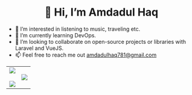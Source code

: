 <h1 align="center">👋 Hi, I’m Amdadul Haq</h1>

- 👀 I’m interested in listening to music, traveling etc.
- 🌱 I’m currently learning DevOps.
- 💞️ I’m looking to collaborate on open-source projects or libraries with Laravel and VueJS.
- 📫 Feel free to reach me out amdadulhaq781@gmail.com

<table align="center">
    <tbody>
        <tr border="none">
            <td width="50%" align="center">
                <picture>
                    <source
                        srcset="https://github-readme-stats.vercel.app/api?username=amdad121&theme=dark"
                        media="(prefers-color-scheme: dark)"
                    />
                    <source
                        srcset="https://github-readme-stats.vercel.app/api?username=amdad121"
                        media="(prefers-color-scheme: light), (prefers-color-scheme: no-preference)"
                    />
                    <img src="https://github-readme-stats.vercel.app/api?username=amdad121">
                </picture>
                <br><br>
                <picture>
                    <source
                        srcset="https://github-readme-streak-stats.herokuapp.com?user=amdad121&theme=dark"
                        media="(prefers-color-scheme: dark)"
                    />
                    <source
                        srcset="https://github-readme-streak-stats.herokuapp.com?user=amdad121"
                        media="(prefers-color-scheme: light), (prefers-color-scheme: no-preference)"
                    />
                    <img src="https://github-readme-streak-stats.herokuapp.com?user=amdad121">
                </picture>
            </td>
            <td width="50%" align="center">
                <picture>
                    <source
                        srcset="https://github-readme-stats.anuraghazra1.vercel.app/api/top-langs/?username=amdad121&theme=dark"
                        media="(prefers-color-scheme: dark)"
                    />
                    <source
                        srcset="https://github-readme-stats.anuraghazra1.vercel.app/api/top-langs/?username=amdad121"
                        media="(prefers-color-scheme: light), (prefers-color-scheme: no-preference)"
                    />
                    <img src="https://github-readme-stats.anuraghazra1.vercel.app/api/top-langs/?username=amdad121">
                </picture>
            </td>
        </tr>
    </tbody>
</table>
